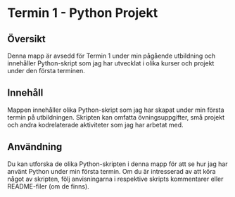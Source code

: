 # Termin 1 - Python Projekt

## Översikt

Denna mapp är avsedd för Termin 1 under min pågående utbildning och innehåller Python-skript som jag har utvecklat i olika kurser och projekt under den första terminen.

## Innehåll

Mappen innehåller olika Python-skript som jag har skapat under min första termin på utbildningen. Skripten kan omfatta övningsuppgifter, små projekt och andra kodrelaterade aktiviteter som jag har arbetat med.

## Användning

Du kan utforska de olika Python-skripten i denna mapp för att se hur jag har använt Python under min första termin. Om du är intresserad av att köra något av skripten, följ anvisningarna i respektive skripts kommentarer eller README-filer (om de finns).


